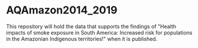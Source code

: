 # AQAmazon2014_2019

This repository will hold the data that supports the findings of "Health impacts of smoke exposure in South America: Increased risk for populations in the Amazonian Indigenous territories!" when it is published.

